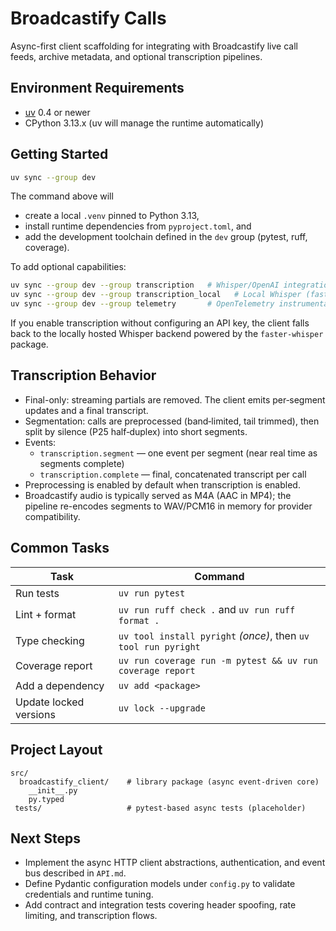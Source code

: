# Broadcastify Calls

Async-first client scaffolding for integrating with Broadcastify live call feeds, archive metadata, and optional transcription pipelines.

## Environment Requirements

- [uv](https://docs.astral.sh/uv/) 0.4 or newer
- CPython 3.13.x (uv will manage the runtime automatically)

## Getting Started

```bash
uv sync --group dev
```

The command above will

- create a local `.venv` pinned to Python 3.13,
- install runtime dependencies from `pyproject.toml`, and
- add the development toolchain defined in the `dev` group (pytest, ruff, coverage).

To add optional capabilities:

```bash
uv sync --group dev --group transcription   # Whisper/OpenAI integration
uv sync --group dev --group transcription_local   # Local Whisper (faster-whisper)
uv sync --group dev --group telemetry       # OpenTelemetry instrumentation
```

If you enable transcription without configuring an API key, the client falls back to the
locally hosted Whisper backend powered by the `faster-whisper` package.

## Transcription Behavior

- Final-only: streaming partials are removed. The client emits per‑segment updates and a final transcript.
- Segmentation: calls are preprocessed (band‑limited, tail trimmed), then split by silence (P25 half‑duplex) into short segments.
- Events:
  - `transcription.segment` — one event per segment (near real time as segments complete)
  - `transcription.complete` — final, concatenated transcript per call
- Preprocessing is enabled by default when transcription is enabled.
- Broadcastify audio is typically served as M4A (AAC in MP4); the pipeline re-encodes segments to WAV/PCM16 in memory for provider compatibility.

## Common Tasks

| Task                   | Command                                                        |
| ---------------------- | -------------------------------------------------------------- |
| Run tests              | `uv run pytest`                                                |
| Lint + format          | `uv run ruff check .` and `uv run ruff format .`               |
| Type checking          | `uv tool install pyright` _(once)_, then `uv tool run pyright` |
| Coverage report        | `uv run coverage run -m pytest && uv run coverage report`      |
| Add a dependency       | `uv add <package>`                                             |
| Update locked versions | `uv lock --upgrade`                                            |

## Project Layout

```
src/
  broadcastify_client/    # library package (async event-driven core)
    __init__.py
    py.typed
 tests/                   # pytest-based async tests (placeholder)
```

## Next Steps

- Implement the async HTTP client abstractions, authentication, and event bus described in `API.md`.
- Define Pydantic configuration models under `config.py` to validate credentials and runtime tuning.
- Add contract and integration tests covering header spoofing, rate limiting, and transcription flows.
